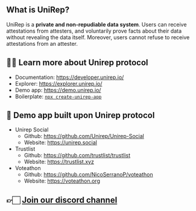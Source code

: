 ## What is UniRep?
UniRep is a **private and non-repudiable data system**. Users can receive attestations from attesters, and voluntarily prove facts about their data without revealing the data itself. Moreover, users cannot refuse to receive attestations from an attester.

## ✍🏻 Learn more about Unirep protocol
- Documentation: https://developer.unirep.io/
- Explorer: https://explorer.unirep.io/
- Demo app: https://demo.unirep.io/
- Boilerplate: [`npx create-unirep-app`](https://github.com/Unirep/create-unirep-app)

## 👀 Demo app built upon Unirep protocol
- Unirep Social
   - Github: https://github.com/Unirep/Unirep-Social
   - Website: https://unirep.social
- Trustlist
   - Github: https://github.com/trustlist/trustlist
   - Website: https://trustlist.xyz
- Voteathon
   - Github: https://github.com/NicoSerranoP/voteathon
   - Website: https://voteathon.org
## 👉🏻 [**Join our discord channel**](https://discord.gg/VzMMDJmYc5)
